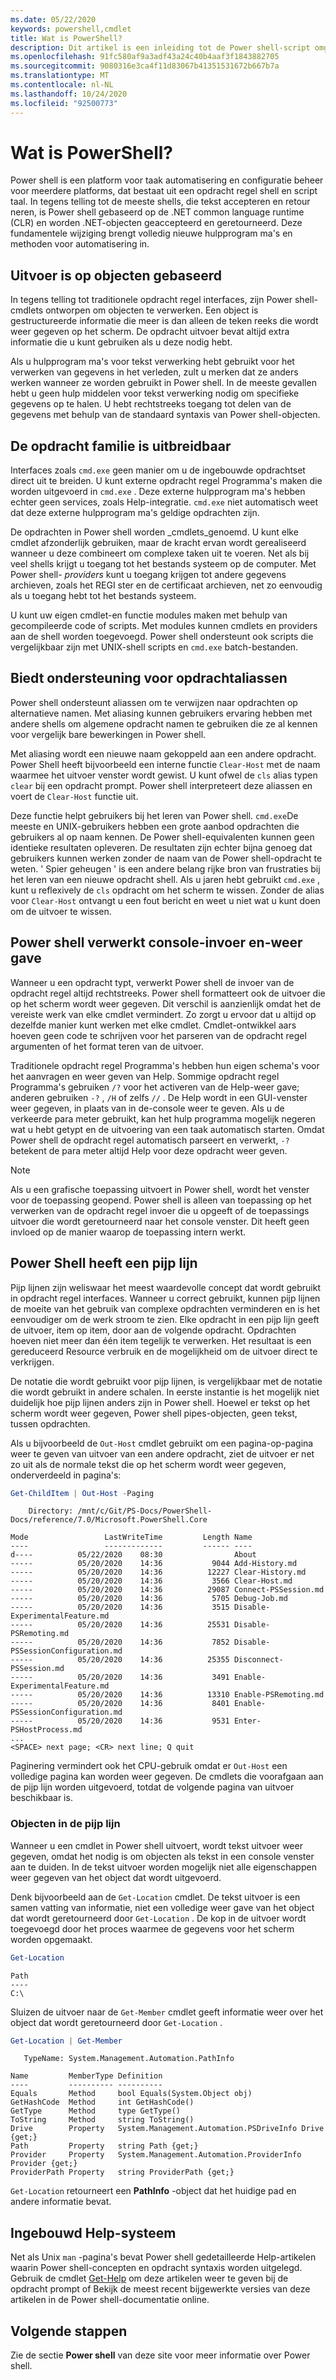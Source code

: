 ```yaml
---
ms.date: 05/22/2020
keywords: powershell,cmdlet
title: Wat is PowerShell?
description: Dit artikel is een inleiding tot de Power shell-script omgeving en de bijbehorende functies.
ms.openlocfilehash: 91fc580af9a3adf43a24c40b4aaf3f1843882705
ms.sourcegitcommit: 9080316e3ca4f11d83067b41351531672b667b7a
ms.translationtype: MT
ms.contentlocale: nl-NL
ms.lasthandoff: 10/24/2020
ms.locfileid: "92500773"
---
```

# <a name="what-is-powershell"></a>Wat is PowerShell?

Power shell is een platform voor taak automatisering en configuratie beheer voor meerdere platforms, dat bestaat uit een opdracht regel shell en script taal. In tegens telling tot de meeste shells, die tekst accepteren en retour neren, is Power shell gebaseerd op de .NET common language runtime (CLR) en worden .NET-objecten geaccepteerd en geretourneerd. Deze fundamentele wijziging brengt volledig nieuwe hulpprogram ma's en methoden voor automatisering in.

<!-- removing images until we can get replacements
:::row:::
   :::column span="":::
      Windows
      [![PowerShell on Windows](media/overview/windows-desktop-660.gif)](media/overview/windows-desktop.gif#lightbox)
      [Install on Windows](install/installing-powershell-core-on-windows.md)
   :::column-end:::
   :::column span="":::
      Linux
      [![PowerShell on Linux](media/overview/linux-desktop-660.gif)](media/overview/linux-desktop.gif#lightbox)
      [Install on Linux](install/installing-powershell-core-on-linux.md)
   :::column-end:::
   :::column span="":::
      macOS
      [![PowerShell on macOS](media/overview/macos-desktop-660.gif)](media/overview/macos-desktop.gif#lightbox)
      [Install on macOS](install/installing-powershell-core-on-macos.md)
   :::column-end:::
:::row-end:::
-->

## <a name="output-is-object-based"></a>Uitvoer is op objecten gebaseerd

In tegens telling tot traditionele opdracht regel interfaces, zijn Power shell-cmdlets ontworpen om objecten te verwerken.
Een object is gestructureerde informatie die meer is dan alleen de teken reeks die wordt weer gegeven op het scherm. De opdracht uitvoer bevat altijd extra informatie die u kunt gebruiken als u deze nodig hebt.

Als u hulpprogram ma's voor tekst verwerking hebt gebruikt voor het verwerken van gegevens in het verleden, zult u merken dat ze anders werken wanneer ze worden gebruikt in Power shell. In de meeste gevallen hebt u geen hulp middelen voor tekst verwerking nodig om specifieke gegevens op te halen. U hebt rechtstreeks toegang tot delen van de gegevens met behulp van de standaard syntaxis van Power shell-objecten.

## <a name="the-command-family-is-extensible"></a>De opdracht familie is uitbreidbaar

Interfaces zoals `cmd.exe` geen manier om u de ingebouwde opdrachtset direct uit te breiden. U kunt externe opdracht regel Programma's maken die worden uitgevoerd in `cmd.exe` . Deze externe hulpprogram ma's hebben echter geen services, zoals Help-integratie. `cmd.exe` niet automatisch weet dat deze externe hulpprogram ma's geldige opdrachten zijn.

De opdrachten in Power shell worden _cmdlets_genoemd. U kunt elke cmdlet afzonderlijk gebruiken, maar de kracht ervan wordt gerealiseerd wanneer u deze combineert om complexe taken uit te voeren. Net als bij veel shells krijgt u toegang tot het bestands systeem op de computer. Met Power shell- _providers_ kunt u toegang krijgen tot andere gegevens archieven, zoals het REGI ster en de certificaat archieven, net zo eenvoudig als u toegang hebt tot het bestands systeem.

U kunt uw eigen cmdlet-en functie modules maken met behulp van gecompileerde code of scripts. Met modules kunnen cmdlets en providers aan de shell worden toegevoegd. Power shell ondersteunt ook scripts die vergelijkbaar zijn met UNIX-shell scripts en `cmd.exe` batch-bestanden.

## <a name="support-for-command-aliases"></a>Biedt ondersteuning voor opdrachtaliassen

Power shell ondersteunt aliassen om te verwijzen naar opdrachten op alternatieve namen. Met aliasing kunnen gebruikers ervaring hebben met andere shells om algemene opdracht namen te gebruiken die ze al kennen voor vergelijk bare bewerkingen in Power shell.

Met aliasing wordt een nieuwe naam gekoppeld aan een andere opdracht. Power Shell heeft bijvoorbeeld een interne functie `Clear-Host` met de naam waarmee het uitvoer venster wordt gewist. U kunt ofwel de `cls` alias typen `clear` bij een opdracht prompt. Power shell interpreteert deze aliassen en voert de `Clear-Host` functie uit.

Deze functie helpt gebruikers bij het leren van Power shell. `cmd.exe`De meeste en UNIX-gebruikers hebben een grote aanbod opdrachten die gebruikers al op naam kennen. De Power shell-equivalenten kunnen geen identieke resultaten opleveren. De resultaten zijn echter bijna genoeg dat gebruikers kunnen werken zonder de naam van de Power shell-opdracht te weten. ' Spier geheugen ' is een andere belang rijke bron van frustraties bij het leren van een nieuwe opdracht shell. Als u jaren hebt gebruikt `cmd.exe` , kunt u reflexively de `cls` opdracht om het scherm te wissen. Zonder de alias voor `Clear-Host` ontvangt u een fout bericht en weet u niet wat u kunt doen om de uitvoer te wissen.

## <a name="powershell-handles-console-input-and-display"></a>Power shell verwerkt console-invoer en-weer gave

Wanneer u een opdracht typt, verwerkt Power shell de invoer van de opdracht regel altijd rechtstreeks. Power shell formatteert ook de uitvoer die op het scherm wordt weer gegeven. Dit verschil is aanzienlijk omdat het de vereiste werk van elke cmdlet vermindert. Zo zorgt u ervoor dat u altijd op dezelfde manier kunt werken met elke cmdlet. Cmdlet-ontwikkel aars hoeven geen code te schrijven voor het parseren van de opdracht regel argumenten of het format teren van de uitvoer.

Traditionele opdracht regel Programma's hebben hun eigen schema's voor het aanvragen en weer geven van Help. Sommige opdracht regel Programma's gebruiken `/?` voor het activeren van de Help-weer gave; anderen gebruiken `-?` , `/H` of zelfs `//` . De Help wordt in een GUI-venster weer gegeven, in plaats van in de-console weer te geven. Als u de verkeerde para meter gebruikt, kan het hulp programma mogelijk negeren wat u hebt getypt en de uitvoering van een taak automatisch starten.
Omdat Power shell de opdracht regel automatisch parseert en verwerkt, `-?` betekent de para meter altijd Help voor deze opdracht weer geven.

> [!NOTE]
> Als u een grafische toepassing uitvoert in Power shell, wordt het venster voor de toepassing geopend.
> Power shell is alleen van toepassing op het verwerken van de opdracht regel invoer die u opgeeft of de toepassings uitvoer die wordt geretourneerd naar het console venster. Dit heeft geen invloed op de manier waarop de toepassing intern werkt.

## <a name="powershell-has-a-pipeline"></a>Power Shell heeft een pijp lijn

Pijp lijnen zijn weliswaar het meest waardevolle concept dat wordt gebruikt in opdracht regel interfaces. Wanneer u correct gebruikt, kunnen pijp lijnen de moeite van het gebruik van complexe opdrachten verminderen en is het eenvoudiger om de werk stroom te zien. Elke opdracht in een pijp lijn geeft de uitvoer, item op item, door aan de volgende opdracht. Opdrachten hoeven niet meer dan één item tegelijk te verwerken. Het resultaat is een gereduceerd Resource verbruik en de mogelijkheid om de uitvoer direct te verkrijgen.

De notatie die wordt gebruikt voor pijp lijnen, is vergelijkbaar met de notatie die wordt gebruikt in andere schalen. In eerste instantie is het mogelijk niet duidelijk hoe pijp lijnen anders zijn in Power shell. Hoewel er tekst op het scherm wordt weer gegeven, Power shell pipes-objecten, geen tekst, tussen opdrachten.

Als u bijvoorbeeld de `Out-Host` cmdlet gebruikt om een pagina-op-pagina weer te geven van uitvoer van een andere opdracht, ziet de uitvoer er net zo uit als de normale tekst die op het scherm wordt weer gegeven, onderverdeeld in pagina's:

```powershell
Get-ChildItem | Out-Host -Paging
```

```Output
    Directory: /mnt/c/Git/PS-Docs/PowerShell-Docs/reference/7.0/Microsoft.PowerShell.Core

Mode                 LastWriteTime         Length Name
----                 -------------         ------ ----
d----          05/22/2020    08:30                About
-----          05/20/2020    14:36           9044 Add-History.md
-----          05/20/2020    14:36          12227 Clear-History.md
-----          05/20/2020    14:36           3566 Clear-Host.md
-----          05/20/2020    14:36          29087 Connect-PSSession.md
-----          05/20/2020    14:36           5705 Debug-Job.md
-----          05/20/2020    14:36           3515 Disable-ExperimentalFeature.md
-----          05/20/2020    14:36          25531 Disable-PSRemoting.md
-----          05/20/2020    14:36           7852 Disable-PSSessionConfiguration.md
-----          05/20/2020    14:36          25355 Disconnect-PSSession.md
-----          05/20/2020    14:36           3491 Enable-ExperimentalFeature.md
-----          05/20/2020    14:36          13310 Enable-PSRemoting.md
-----          05/20/2020    14:36           8401 Enable-PSSessionConfiguration.md
-----          05/20/2020    14:36           9531 Enter-PSHostProcess.md
...
<SPACE> next page; <CR> next line; Q quit
```

Paginering vermindert ook het CPU-gebruik omdat er `Out-Host` een volledige pagina kan worden weer gegeven. De cmdlets die voorafgaan aan de pijp lijn worden uitgevoerd, totdat de volgende pagina van uitvoer beschikbaar is.

### <a name="objects-in-the-pipeline"></a>Objecten in de pijp lijn

Wanneer u een cmdlet in Power shell uitvoert, wordt tekst uitvoer weer gegeven, omdat het nodig is om objecten als tekst in een console venster aan te duiden. In de tekst uitvoer worden mogelijk niet alle eigenschappen weer gegeven van het object dat wordt uitgevoerd.

Denk bijvoorbeeld aan de `Get-Location` cmdlet. De tekst uitvoer is een samen vatting van informatie, niet een volledige weer gave van het object dat wordt geretourneerd door `Get-Location` . De kop in de uitvoer wordt toegevoegd door het proces waarmee de gegevens voor het scherm worden opgemaakt.

```powershell
Get-Location
```

```Output
Path
----
C:\
```

Sluizen de uitvoer naar de `Get-Member` cmdlet geeft informatie weer over het object dat wordt geretourneerd door `Get-Location` .

```powershell
Get-Location | Get-Member
```

```Output
   TypeName: System.Management.Automation.PathInfo

Name         MemberType Definition
----         ---------- ----------
Equals       Method     bool Equals(System.Object obj)
GetHashCode  Method     int GetHashCode()
GetType      Method     type GetType()
ToString     Method     string ToString()
Drive        Property   System.Management.Automation.PSDriveInfo Drive {get;}
Path         Property   string Path {get;}
Provider     Property   System.Management.Automation.ProviderInfo Provider {get;}
ProviderPath Property   string ProviderPath {get;}
```

`Get-Location` retourneert een **PathInfo** -object dat het huidige pad en andere informatie bevat.

## <a name="built-in-help-system"></a>Ingebouwd Help-systeem

Net als Unix `man` -pagina's bevat Power shell gedetailleerde Help-artikelen waarin Power shell-concepten en opdracht syntaxis worden uitgelegd. Gebruik de cmdlet [Get-Help][] om deze artikelen weer te geven bij de opdracht prompt of Bekijk de meest recent bijgewerkte versies van deze artikelen in de Power shell-documentatie online.

## <a name="next-steps"></a>Volgende stappen

Zie de sectie **Power shell** van deze site voor meer informatie over Power shell.

<!-- link references -->

[Get-Help]: /powershell/module/microsoft.powershell.core/Get-Help
